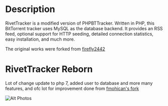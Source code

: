# Description
RivetTracker is a modified version of PHPBTTracker. Written in PHP, this BitTorrent tracker uses MySQL as the database backend. It provides an RSS feed, optional support for HTTP seeding, detailed connection statistics, easy installation, and much more. 

The original works were forked from [firefly2442](https://sourceforge.net/projects/rivettracker)


# RivetTracker Reborn

Lot of change update to php 7, added user to database and more many features, and ofc lot for improvement done from [fmohican's fork](https://github.com/fmohican/rivettracker)

![Alt Photos](https://i.imgur.com/rxFZOue.png)
